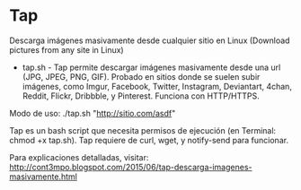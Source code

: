 # Tap
Descarga imágenes masivamente desde cualquier sitio en Linux (Download pictures from any site in Linux)

<ul>
<li>tap.sh - Tap permite descargar imágenes masivamente desde una url (JPG, JPEG, PNG, GIF). Probado en sitios donde se suelen subir imágenes,  como Imgur, Facebook, Twitter, Instagram,
Deviantart, 4chan, Reddit, Flickr, Dribbble, y Pinterest. Funciona con HTTP/HTTPS.</li>
</ul>

Modo de uso: ./tap.sh "http://sitio.com/asdf"

Tap es un bash script que necesita permisos de ejecución (en Terminal: chmod +x tap.sh). Tap requiere de curl, wget, y notify-send para funcionar.

Para explicaciones detalladas, visitar: http://cont3mpo.blogspot.com/2015/06/tap-descarga-imagenes-masivamente.html
